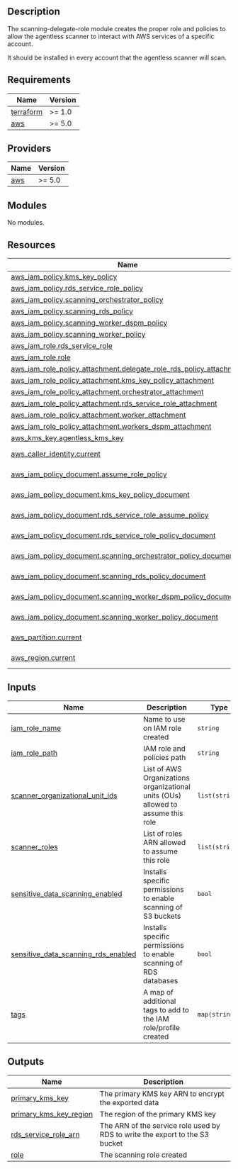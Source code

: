 ## Description

The scanning-delegate-role module creates the proper role and policies to allow the agentless scanner to interact with AWS services of a specific account.

It should be installed in every account that the agentless scanner will scan.

<!-- BEGIN_TF_DOCS -->
## Requirements

| Name | Version |
|------|---------|
| <a name="requirement_terraform"></a> [terraform](#requirement\_terraform) | >= 1.0 |
| <a name="requirement_aws"></a> [aws](#requirement\_aws) | >= 5.0 |

## Providers

| Name | Version |
|------|---------|
| <a name="provider_aws"></a> [aws](#provider\_aws) | >= 5.0 |

## Modules

No modules.

## Resources

| Name | Type |
|------|------|
| [aws_iam_policy.kms_key_policy](https://registry.terraform.io/providers/hashicorp/aws/latest/docs/resources/iam_policy) | resource |
| [aws_iam_policy.rds_service_role_policy](https://registry.terraform.io/providers/hashicorp/aws/latest/docs/resources/iam_policy) | resource |
| [aws_iam_policy.scanning_orchestrator_policy](https://registry.terraform.io/providers/hashicorp/aws/latest/docs/resources/iam_policy) | resource |
| [aws_iam_policy.scanning_rds_policy](https://registry.terraform.io/providers/hashicorp/aws/latest/docs/resources/iam_policy) | resource |
| [aws_iam_policy.scanning_worker_dspm_policy](https://registry.terraform.io/providers/hashicorp/aws/latest/docs/resources/iam_policy) | resource |
| [aws_iam_policy.scanning_worker_policy](https://registry.terraform.io/providers/hashicorp/aws/latest/docs/resources/iam_policy) | resource |
| [aws_iam_role.rds_service_role](https://registry.terraform.io/providers/hashicorp/aws/latest/docs/resources/iam_role) | resource |
| [aws_iam_role.role](https://registry.terraform.io/providers/hashicorp/aws/latest/docs/resources/iam_role) | resource |
| [aws_iam_role_policy_attachment.delegate_role_rds_policy_attachment](https://registry.terraform.io/providers/hashicorp/aws/latest/docs/resources/iam_role_policy_attachment) | resource |
| [aws_iam_role_policy_attachment.kms_key_policy_attachment](https://registry.terraform.io/providers/hashicorp/aws/latest/docs/resources/iam_role_policy_attachment) | resource |
| [aws_iam_role_policy_attachment.orchestrator_attachment](https://registry.terraform.io/providers/hashicorp/aws/latest/docs/resources/iam_role_policy_attachment) | resource |
| [aws_iam_role_policy_attachment.rds_service_role_attachment](https://registry.terraform.io/providers/hashicorp/aws/latest/docs/resources/iam_role_policy_attachment) | resource |
| [aws_iam_role_policy_attachment.worker_attachment](https://registry.terraform.io/providers/hashicorp/aws/latest/docs/resources/iam_role_policy_attachment) | resource |
| [aws_iam_role_policy_attachment.workers_dspm_attachment](https://registry.terraform.io/providers/hashicorp/aws/latest/docs/resources/iam_role_policy_attachment) | resource |
| [aws_kms_key.agentless_kms_key](https://registry.terraform.io/providers/hashicorp/aws/latest/docs/resources/kms_key) | resource |
| [aws_caller_identity.current](https://registry.terraform.io/providers/hashicorp/aws/latest/docs/data-sources/caller_identity) | data source |
| [aws_iam_policy_document.assume_role_policy](https://registry.terraform.io/providers/hashicorp/aws/latest/docs/data-sources/iam_policy_document) | data source |
| [aws_iam_policy_document.kms_key_policy_document](https://registry.terraform.io/providers/hashicorp/aws/latest/docs/data-sources/iam_policy_document) | data source |
| [aws_iam_policy_document.rds_service_role_assume_policy](https://registry.terraform.io/providers/hashicorp/aws/latest/docs/data-sources/iam_policy_document) | data source |
| [aws_iam_policy_document.rds_service_role_policy_document](https://registry.terraform.io/providers/hashicorp/aws/latest/docs/data-sources/iam_policy_document) | data source |
| [aws_iam_policy_document.scanning_orchestrator_policy_document](https://registry.terraform.io/providers/hashicorp/aws/latest/docs/data-sources/iam_policy_document) | data source |
| [aws_iam_policy_document.scanning_rds_policy_document](https://registry.terraform.io/providers/hashicorp/aws/latest/docs/data-sources/iam_policy_document) | data source |
| [aws_iam_policy_document.scanning_worker_dspm_policy_document](https://registry.terraform.io/providers/hashicorp/aws/latest/docs/data-sources/iam_policy_document) | data source |
| [aws_iam_policy_document.scanning_worker_policy_document](https://registry.terraform.io/providers/hashicorp/aws/latest/docs/data-sources/iam_policy_document) | data source |
| [aws_partition.current](https://registry.terraform.io/providers/hashicorp/aws/latest/docs/data-sources/partition) | data source |
| [aws_region.current](https://registry.terraform.io/providers/hashicorp/aws/latest/docs/data-sources/region) | data source |

## Inputs

| Name | Description | Type | Default | Required |
|------|-------------|------|---------|:--------:|
| <a name="input_iam_role_name"></a> [iam\_role\_name](#input\_iam\_role\_name) | Name to use on IAM role created | `string` | `"DatadogAgentlessScannerDelegateRole"` | no |
| <a name="input_iam_role_path"></a> [iam\_role\_path](#input\_iam\_role\_path) | IAM role and policies path | `string` | `"/"` | no |
| <a name="input_scanner_organizational_unit_ids"></a> [scanner\_organizational\_unit\_ids](#input\_scanner\_organizational\_unit\_ids) | List of AWS Organizations organizational units (OUs) allowed to assume this role | `list(string)` | <pre>[<br>  "*"<br>]</pre> | no |
| <a name="input_scanner_roles"></a> [scanner\_roles](#input\_scanner\_roles) | List of roles ARN allowed to assume this role | `list(string)` | n/a | yes |
| <a name="input_sensitive_data_scanning_enabled"></a> [sensitive\_data\_scanning\_enabled](#input\_sensitive\_data\_scanning\_enabled) | Installs specific permissions to enable scanning of S3 buckets | `bool` | `false` | no |
| <a name="input_sensitive_data_scanning_rds_enabled"></a> [sensitive\_data\_scanning\_rds\_enabled](#input\_sensitive\_data\_scanning\_rds\_enabled) | Installs specific permissions to enable scanning of RDS databases | `bool` | `false` | no |
| <a name="input_tags"></a> [tags](#input\_tags) | A map of additional tags to add to the IAM role/profile created | `map(string)` | `{}` | no |

## Outputs

| Name | Description |
|------|-------------|
| <a name="output_primary_kms_key"></a> [primary\_kms\_key](#output\_primary\_kms\_key) | The primary KMS key ARN to encrypt the exported data |
| <a name="output_primary_kms_key_region"></a> [primary\_kms\_key\_region](#output\_primary\_kms\_key\_region) | The region of the primary KMS key |
| <a name="output_rds_service_role_arn"></a> [rds\_service\_role\_arn](#output\_rds\_service\_role\_arn) | The ARN of the service role used by RDS to write the export to the S3 bucket |
| <a name="output_role"></a> [role](#output\_role) | The scanning role created |
<!-- END_TF_DOCS -->
